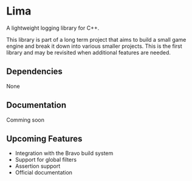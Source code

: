 # Lima
A lightweight logging library for C++.

This library is part of a long term project that aims to build a small game engine and break it down into various smaller projects.
This is the first library and may be revisited when additional features are needed.

## Dependencies
None

## Documentation
Comming soon

## Upcoming Features
- Integration with the Bravo build system
- Support for global filters
- Assertion support
- Official documentation
